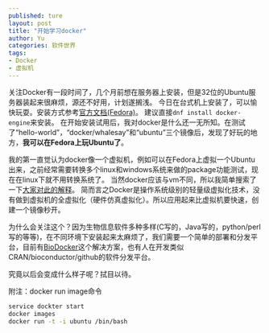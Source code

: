 ```yaml
---
published: ture
layout: post
title: "开始学习docker"
author: Yu
categories: 软件世界
tags:
- Docker
- 虚拟机
---
```


关注Docker有一段时间了，几个月前想在服务器上安装，但是32位的Ubuntu服务器装起来很麻烦，源还不好用，计划遂搁浅。
今日在台式机上安装了，可以愉快玩耍。安装方式参考[官方文档(Fedora)](https://docs.docker.com/engine/installation/linux/fedora/)。
建议直接`dnf install docker-engine`来安装。
在开始安装试用后，我对docker是什么还一无所知。在测试了“hello-world”，“docker/whalesay”和“ubuntu”三个镜像后，发现了好玩的地方，**我可以在Fedora上玩Ubuntu了**。

我的第一直觉认为docker像一个虚拟机，例如可以在Fedora上虚拟一个Ubuntu出来，之前经常需要转换多个linux和windows系统来做的package功能测试，现在在linux下就不用转换系统了。
当然docker应该与vm不同，所以我简单搜索了一下[大家对此的解释](https://segmentfault.com/q/1010000000407991)。
简而言之Docker是操作系统级别的轻量级虚拟化技术，没有做到虚拟机的全虚拟化（硬件仿真虚拟化）。所以应用起来比虚拟机要快速，创建一个镜像秒开。

为什么会关注这个？因为生物信息软件多种多样(C写的，Java写的，python/perl写的等等)，在不同环境下安装起来太麻烦了，我们需要一个简单的部署和分发平台，目前有[BioDocker](https://github.com/BioDocker)这个解决方案，也有人在开发类似CRAN/bioconductor/github的软件分发平台。

究竟以后会变成什么样子呢？拭目以待。

附注：docker run image命令

```bash
service dockter start
docker images
docker run -t -i ubuntu /bin/bash
```
